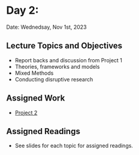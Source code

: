 # Day 2: 

Date: Wednedsay, Nov 1st, 2023 

## Lecture Topics and Objectives
- Report backs and discussion from Project 1
- Theories, frameworks and models
- Mixed Methods
- Conducting disruptive research

## Assigned Work
- [Project 2](../activities/project2.md)

## Assigned Readings
- See slides for each topic for assigned readings.




